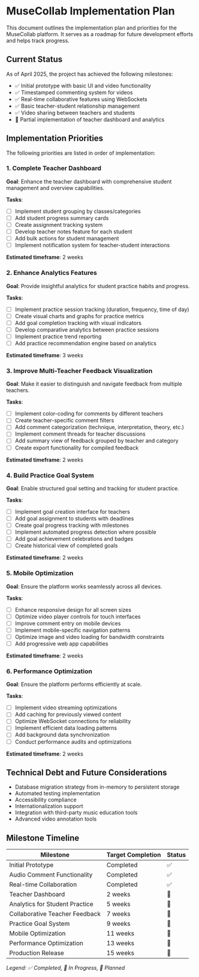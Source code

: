 # MuseCollab Implementation Plan

This document outlines the implementation plan and priorities for the MuseCollab platform. It serves as a roadmap for future development efforts and helps track progress.

## Current Status

As of April 2025, the project has achieved the following milestones:

- ✅ Initial prototype with basic UI and video functionality
- ✅ Timestamped commenting system for videos
- ✅ Real-time collaborative features using WebSockets
- ✅ Basic teacher-student relationship management
- ✅ Video sharing between teachers and students
- 🔄 Partial implementation of teacher dashboard and analytics

## Implementation Priorities

The following priorities are listed in order of implementation:

### 1. Complete Teacher Dashboard

**Goal**: Enhance the teacher dashboard with comprehensive student management and overview capabilities.

**Tasks**:
- [ ] Implement student grouping by classes/categories
- [ ] Add student progress summary cards
- [ ] Create assignment tracking system
- [ ] Develop teacher notes feature for each student
- [ ] Add bulk actions for student management
- [ ] Implement notification system for teacher-student interactions

**Estimated timeframe**: 2 weeks

### 2. Enhance Analytics Features

**Goal**: Provide insightful analytics for student practice habits and progress.

**Tasks**:
- [ ] Implement practice session tracking (duration, frequency, time of day)
- [ ] Create visual charts and graphs for practice metrics
- [ ] Add goal completion tracking with visual indicators
- [ ] Develop comparative analytics between practice sessions
- [ ] Implement practice trend reporting
- [ ] Add practice recommendation engine based on analytics

**Estimated timeframe**: 3 weeks

### 3. Improve Multi-Teacher Feedback Visualization

**Goal**: Make it easier to distinguish and navigate feedback from multiple teachers.

**Tasks**:
- [ ] Implement color-coding for comments by different teachers
- [ ] Create teacher-specific comment filters
- [ ] Add comment categorization (technique, interpretation, theory, etc.)
- [ ] Implement comment threads for teacher discussions
- [ ] Add summary view of feedback grouped by teacher and category
- [ ] Create export functionality for compiled feedback

**Estimated timeframe**: 2 weeks

### 4. Build Practice Goal System

**Goal**: Enable structured goal setting and tracking for student practice.

**Tasks**:
- [ ] Implement goal creation interface for teachers
- [ ] Add goal assignment to students with deadlines
- [ ] Create goal progress tracking with milestones
- [ ] Implement automated progress detection where possible
- [ ] Add goal achievement celebrations and badges
- [ ] Create historical view of completed goals

**Estimated timeframe**: 2 weeks

### 5. Mobile Optimization

**Goal**: Ensure the platform works seamlessly across all devices.

**Tasks**:
- [ ] Enhance responsive design for all screen sizes
- [ ] Optimize video player controls for touch interfaces
- [ ] Improve comment entry on mobile devices
- [ ] Implement mobile-specific navigation patterns
- [ ] Optimize image and video loading for bandwidth constraints
- [ ] Add progressive web app capabilities

**Estimated timeframe**: 2 weeks

### 6. Performance Optimization

**Goal**: Ensure the platform performs efficiently at scale.

**Tasks**:
- [ ] Implement video streaming optimizations
- [ ] Add caching for previously viewed content
- [ ] Optimize WebSocket connections for reliability
- [ ] Implement efficient data loading patterns
- [ ] Add background data synchronization
- [ ] Conduct performance audits and optimizations

**Estimated timeframe**: 2 weeks

## Technical Debt and Future Considerations

- Database migration strategy from in-memory to persistent storage
- Automated testing implementation
- Accessibility compliance
- Internationalization support
- Integration with third-party music education tools
- Advanced video annotation tools

## Milestone Timeline

| Milestone | Target Completion | Status |
|-----------|-------------------|--------|
| Initial Prototype | Completed | ✅ |
| Audio Comment Functionality | Completed | ✅ |
| Real-time Collaboration | Completed | ✅ |
| Teacher Dashboard | 2 weeks | 🔄 |
| Analytics for Student Practice | 5 weeks | 📝 |
| Collaborative Teacher Feedback | 7 weeks | 📝 |
| Practice Goal System | 9 weeks | 📝 |
| Mobile Optimization | 11 weeks | 📝 |
| Performance Optimization | 13 weeks | 📝 |
| Production Release | 15 weeks | 📝 |

*Legend: ✅ Completed, 🔄 In Progress, 📝 Planned*